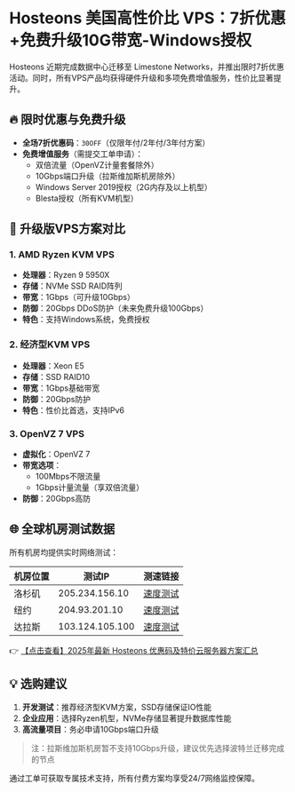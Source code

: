 # Hosteons 美国高性价比 VPS：7折优惠+免费升级10G带宽-Windows授权

Hosteons 近期完成数据中心迁移至 Limestone Networks，并推出限时7折优惠活动。同时，所有VPS产品均获得硬件升级和多项免费增值服务，性价比显著提升。

## 🔥 限时优惠与免费升级

- **全场7折优惠码**：`30OFF`（仅限年付/2年付/3年付方案）
- **免费增值服务**（需提交工单申请）：
  - 双倍流量（OpenVZ计量套餐除外）
  - 10Gbps端口升级（拉斯维加斯机房除外）
  - Windows Server 2019授权（2G内存及以上机型）
  - Blesta授权（所有KVM机型）

## 🚀 升级版VPS方案对比

### 1. AMD Ryzen KVM VPS
- **处理器**：Ryzen 9 5950X
- **存储**：NVMe SSD RAID阵列
- **带宽**：1Gbps（可升级10Gbps）
- **防御**：20Gbps DDoS防护（未来免费升级100Gbps）
- **特色**：支持Windows系统，免费授权

### 2. 经济型KVM VPS
- **处理器**：Xeon E5
- **存储**：SSD RAID10
- **带宽**：1Gbps基础带宽
- **防御**：20Gbps防护
- **特色**：性价比首选，支持IPv6

### 3. OpenVZ 7 VPS
- **虚拟化**：OpenVZ 7
- **带宽选项**：
  - 100Mbps不限流量
  - 1Gbps计量流量（享双倍流量）
- **防御**：20Gbps高防

## 🌐 全球机房测试数据
所有机房均提供实时网络测试：

| 机房位置   | 测试IP          | 测速链接                          |
|------------|-----------------|-----------------------------------|
| 洛杉矶     | 205.234.156.10  | [速度测试](https://bit.ly/hosteons) |
| 纽约       | 204.93.201.10   | [速度测试](https://bit.ly/hosteons) |
| 达拉斯     | 103.124.105.100 | [速度测试](https://bit.ly/hosteons) |

👉 [【点击查看】2025年最新 Hosteons 优惠码及特价云服务器方案汇总](https://bit.ly/hosteons)

## 💡 选购建议
1. **开发测试**：推荐经济型KVM方案，SSD存储保证IO性能
2. **企业应用**：选择Ryzen机型，NVMe存储显著提升数据库性能
3. **高流量项目**：务必申请10Gbps端口升级

> 注：拉斯维加斯机房暂不支持10Gbps升级，建议优先选择波特兰迁移完成的节点

通过工单可获取专属技术支持，所有付费方案均享受24/7网络监控保障。